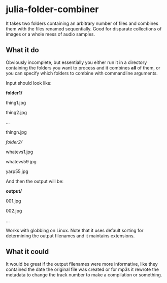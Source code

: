 # julia-folder-combiner
It takes two folders containing an arbitrary number of files and combines them with the files renamed sequentially. Good for disparate collections of images or a whole mess of audio samples.

## What it do

Obviously incomplete, but essentially you either run it in a directory containing the folders you want to process and it combines **all** of them, or you can specify which folders to combine with commandline arguments.

Input should look like:

**folder1/**

  thing1.jpg

  thing2.jpg
  
  ...
  
  thingn.jpg
  
*folder2/*
  
  whatevs1.jpg
  
  whatevs59.jpg
  
  yarp55.jpg
  
And then the output will be:

**output/**
  
  001.jpg
  
  002.jpg
  
  ...

Works with globbing on Linux. Note that it uses default sorting for determining the output filenames and it maintains extensions.

## What it could

It would be great if the output filenames were more informative, like they contained the date the original file was created or for mp3s it rewrote the metadata to change the track number to make a compilation or something.
